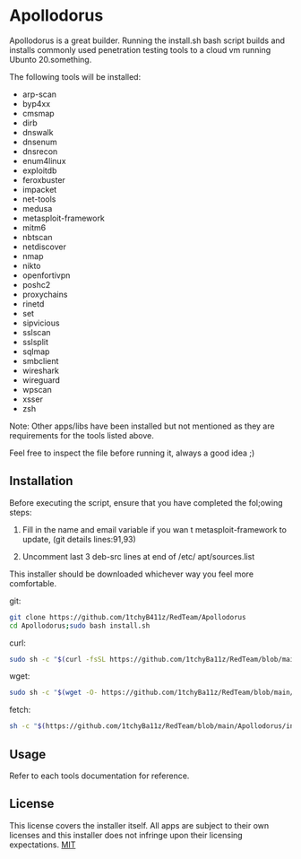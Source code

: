# Apollodorus

Apollodorus is a great builder. Running the install.sh  bash script builds and installs commonly used penetration testing tools to a cloud vm running Ubunto 20.something.

The following tools will be installed:


* arp-scan
* byp4xx
* cmsmap
* dirb
* dnswalk
* dnsenum
* dnsrecon
* enum4linux
* exploitdb
* feroxbuster
* impacket
* net-tools
* medusa
* metasploit-framework
* mitm6
* nbtscan
* netdiscover
* nmap
* nikto
* openfortivpn
* poshc2
* proxychains
* rinetd
* set
* sipvicious
* sslscan
* sslsplit
* sqlmap
* smbclient
* wireshark
* wireguard
* wpscan
* xsser
* zsh

Note: Other apps/libs have been installed but not mentioned as they are requirements for the tools listed above.

Feel free to inspect the file before running it, always a good idea ;)

## Installation

Before executing the script, ensure that you have completed the fol;owing steps:

1. Fill in the name and email variable if you wan
t metasploit-framework to update, (git details lines:91,93)

2. Uncomment last 3 deb-src lines at end of /etc/
apt/sources.list

This installer should be downloaded whichever way you feel more comfortable.

git:
```bash
git clone https://github.com/1tchyB411z/RedTeam/Apollodorus
cd Apollodorus;sudo bash install.sh
```
curl:
```bash
sudo sh -c "$(curl -fsSL https://github.com/1tchyBa11z/RedTeam/blob/main/Apollodorus/install.sh)"
```
wget:
```bash
sudo sh -c "$(wget -O- https://github.com/1tchyBa11z/RedTeam/blob/main/Apollodorus/install.sh)"

```
fetch:
```bash
sh -c "$(https://github.com/1tchyBa11z/RedTeam/blob/main/Apollodorus/install.sh)"
```

## Usage

Refer to each tools documentation for reference.


## License
This license covers the installer itself.
All apps are subject to their own licenses and this installer does not infringe upon their licensing expectations.
[MIT](https://choosealicense.com/licenses/mit/)
